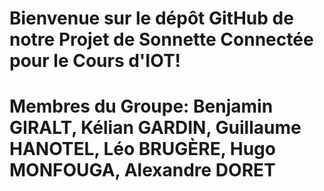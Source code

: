 # Bienvenue sur le dépôt GitHub de notre Projet de Sonnette Connectée pour le Cours d'IOT!
# Membres du Groupe: Benjamin GIRALT, Kélian GARDIN, Guillaume HANOTEL, Léo BRUGÈRE, Hugo MONFOUGA, Alexandre DORET